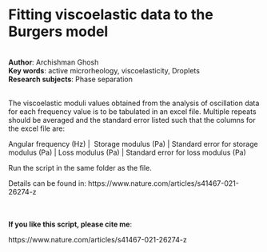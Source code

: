 <h1>Fitting viscoelastic data to the Burgers model</h1><br>
<b>Author</b>: Archishman Ghosh<br>
<b>Key words</b>: active microrheology, viscoelasticity, Droplets<br>
<b>Research subjects</b>: Phase separation<br>
<br>
<p>The viscoelastic moduli values obtained from the analysis of oscillation data for each frequency value is to be tabulated in an excel file. Multiple repeats should be averaged and the standard error listed such that the columns for the excel file are:</p><p>Angular frequency (Hz) |&nbsp; Storage modulus (Pa) | Standard error for storage modulus (Pa) |&nbsp;Loss modulus (Pa) | Standard error for loss modulus (Pa)</p><p>Run the script in the same folder as the file.</p><p>Details can be found in:&nbsp;https://www.nature.com/articles/s41467-021-26274-z</p><br><br>
<b>If you like this script, please cite me</b>: <p>https://www.nature.com/articles/s41467-021-26274-z<br></p><br>
<br>

